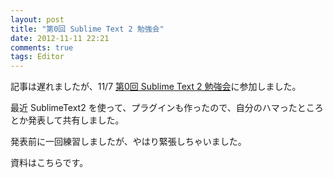 ```yaml
---
layout: post
title: "第0回 Sublime Text 2 勉強会"
date: 2012-11-11 22:21
comments: true
tags: Editor
---
```


記事は遅れましたが、11/7 [第0回 Sublime Text 2 勉強会](http://atnd.org/events/33305)に参加しました。

最近 SublimeText2 を使って、プラグインも作ったので、自分のハマったところとか発表して共有しました。

発表前に一回練習しましたが、やはり緊張しちゃいました。

資料はこちらです。

<script async class="speakerdeck-embed" data-id="509a59f71eeb970002042ec7" data-ratio="1.33333333333333" src="//speakerdeck.com/assets/embed.js"></script>
